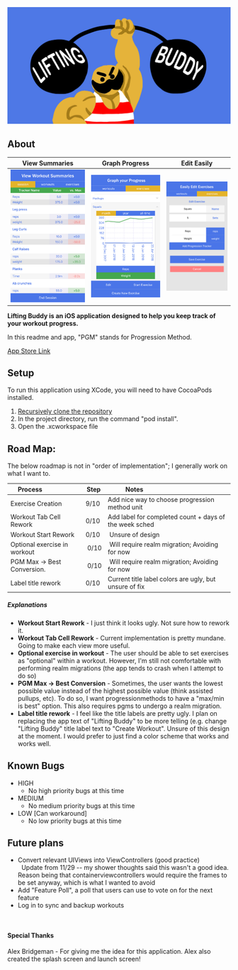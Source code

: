 
![BANNER](imgs/LiftingBuddyBanner.jpg)

## About

  View Summaries             |  Graph Progress              | Edit Easily
:---------------------------:|:----------------------------:|:----------------------------:
![Summary](imgs/Summary.jpg) | ![Graph](imgs/Graph.jpg)     | ![Edit](imgs/Edit.jpg)


<b>Lifting Buddy is an iOS application designed to help you keep track of your workout progress.</b>

In this readme and app, "PGM" stands for Progression Method.

[App Store Link](https://itunes.apple.com/us/app/lifting-buddy-workout-tracker/id1328144255?ls=1&mt=8)

## Setup

To run this application using XCode, you will need to have CocoaPods installed.

1. [Recursively clone the repository](https://stackoverflow.com/questions/3796927/how-to-git-clone-including-submodules)
1. In the project directory, run the command "pod install".
1. Open the .xcworkspace file

## Road Map:

The below roadmap is not in "order of implementation"; I generally work on what I want to.

| Process                      | Step | Notes                                                  |
|------------------------------|------|--------------------------------------------------------|
| Exercise Creation            | 9/10 | Add nice way to choose progression method unit         |
| Workout Tab Cell Rework      | 0/10 | Add label for completed count + days of the week sched |
| Workout Start Rework         | 0/10 | Unsure of design                                       |
| Optional exercise in workout | 0/10 | Will require realm migration; Avoiding for now         |
| PGM Max -> Best Conversion.  | 0/10 | Will require realm migration; Avoiding for now         |
| Label title rework           | 0/10 | Current title label colors are ugly, but unsure of fix |

##### Explanations
* <b>Workout Start Rework</b> - I just think it looks ugly. Not sure how to rework it.
* <b>Workout Tab Cell Rework</b> - Current implementation is pretty mundane. Going to make each view more useful.
* <b>Optional exercise in workout</b> - The user should be able to set exercises as "optional" within a workout. However, I'm still not comfortable with performing realm migrations (the app tends to crash when I attempt to do so)
* <b>PGM Max -> Best Conversion</b> - Sometimes, the user wants the lowest possible value instead of the highest possible value (think assisted pullups, etc). To do so, I want progressionmethods to have a "max/min is best" option. This also requires pgms to undergo a realm migration.
* <b>Label title rework</b> - I feel like the title labels are pretty ugly. I plan on replacing the app text of "Lifting Buddy" to be more telling (e.g. change "Lifting Buddy" title label text to "Create Workout". Unsure of this design at the moment. I would prefer to just find a color scheme that works and works well.

## Known Bugs
* HIGH
	* No high priority bugs at this time 
* MEDIUM
	* No medium priority bugs at this time
* LOW [Can workaround]
	* No low priority bugs at this time

## Future plans
* Convert relevant UIViews into ViewControllers (good practice)<br>
   Update from 11/29 -- my shower thoughts said this wasn't a good idea. Reason being that containerviewcontrollers would require the frames to be set anyway, which is what I wanted to avoid<br>
* Add "Feature Poll", a poll that users can use to vote on for the next feature<br>
* Log in to sync and backup workouts

   
#### Special Thanks
Alex Bridgeman - For giving me the idea for this application. Alex also created the splash screen and launch screen!
   
